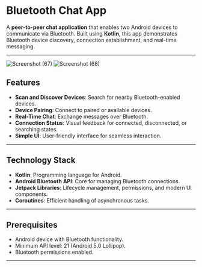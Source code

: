 # Bluetooth Chat App

A **peer-to-peer chat application** that enables two Android devices to communicate via Bluetooth. Built using **Kotlin**, this app demonstrates Bluetooth device discovery, connection establishment, and real-time messaging.

---
![Screenshot (67)](https://github.com/user-attachments/assets/bab0ff3f-d4af-4273-8d04-3e8decdc3fcb)
![Screenshot (68)](https://github.com/user-attachments/assets/7b889ffd-3553-43fb-a245-b97668e2a839)




## Features

- **Scan and Discover Devices**: Search for nearby Bluetooth-enabled devices.
- **Device Pairing**: Connect to paired or available devices.
- **Real-Time Chat**: Exchange messages over Bluetooth.
- **Connection Status**: Visual feedback for connected, disconnected, or searching states.
- **Simple UI**: User-friendly interface for seamless interaction.

---

## Technology Stack

- **Kotlin**: Programming language for Android.
- **Android Bluetooth API**: Core for managing Bluetooth connections.
- **Jetpack Libraries**: Lifecycle management, permissions, and modern UI components.
- **Coroutines**: Efficient handling of asynchronous tasks.

---

## Prerequisites

- Android device with Bluetooth functionality.
- Minimum API level: 21 (Android 5.0 Lollipop).
- Bluetooth permissions enabled.

---


